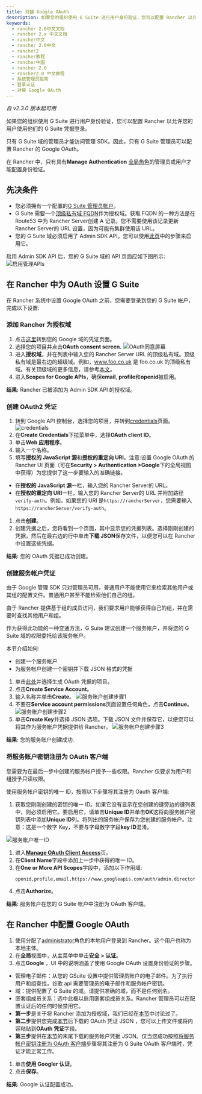 ```yaml
---
title: 对接 Google OAuth
description: 如果您的组织使用 G Suite 进行用户身份验证，您可以配置 Rancher 以允许您的用户使用他们的 G Suite 凭据登录。只有 G Suite 域的管理员才能访问管理 SDK。因此，只有 G Suite 管理员可以配置 Rancher 的 Google OAuth。在 Rancher 中，只有具有Manage Authentication全局角色的管理员或用户才能配置身份验证。
keywords:
  - rancher 2.0中文文档
  - rancher 2.x 中文文档
  - rancher中文
  - rancher 2.0中文
  - rancher2
  - rancher教程
  - rancher中国
  - rancher 2.0
  - rancher2.0 中文教程
  - 系统管理员指南
  - 登录认证
  - 对接 Google OAuth
---
```


_自 v2.3.0 版本起可用_

如果您的组织使用 G Suite 进行用户身份验证，您可以配置 Rancher 以允许您的用户使用他们的 G Suite 凭据登录。

只有 G Suite 域的管理员才能访问管理 SDK。因此，只有 G Suite 管理员可以配置 Rancher 的 Google OAuth。

在 Rancher 中，只有具有**Manage Authentication** [全局角色](/docs/admin-settings/rbac/global-permissions/_index)的管理员或用户才能配置身份验证。

## 先决条件

- 您必须拥有一个配置的[G Suite 管理员帐户](https://admin.google.com)。
- G Suite 需要一个[顶级私有域 FQDN](https://github.com/google/guava/wiki/InternetDomainNameExplained#public-suffixes-private-domains)作为授权域。获取 FQDN 的一种方法是在 Route53 中为 Rancher Server创建 A 记录。您不需要使用该记录更新 Rancher Server的 URL 设置，因为可能有集群使用该 URL。
- 您的 G Suite 域必须启用了 Admin SDK API。您可以使用[此页](https://support.google.com/a/answer/60757?hl=en)中的步骤来启用它。

启用 Admin SDK API 后，您的 G Suite 域的 API 页面应如下图所示:
![启用管理APIs](/img/rancher/Google-Enable-APIs-Screen.png)

## 在 Rancher 中为 OAuth 设置 G Suite

在 Rancher 系统中设置 Google OAuth 之前，您需要登录到您的 G Suite 帐户，完成以下设置:

### 添加 Rancher 为授权域

1. 点击[这里](https://console.developers.google.com/apis/credentials)转到您的 Google 域的凭证页面。
1. 选择您的项目并点击**OAuth consent screen.**
   ![OAuth同意屏幕](/img/rancher/Google-OAuth-consent-screen-tab.png)
1. 进入**授权域**，并在列表中输入您的 Rancher Server URL 的顶级私有域。顶级私有域是最右边的超级域。例如，www.foo.co.uk 是 foo.co.uk 的顶级私有域。有关顶级域的更多信息，请参考[本文](https://github.com/google/guava/wiki/InternetDomainNameExplained#public-suffixes-private-domains)。
1. 进入**Scopes for Google APIs**，确保**email**, **profile**和**openid**被启用。

**结果:** Rancher 已被添加为 Admin SDK API 的授权域。

### 创建 OAuth2 凭证

1. 转到 Google API 控制台，选择您的项目，并转到[credentials](https://console.developers.google.com/apis/credentials)页面。
   ![credentials](/img/rancher/Google-Credentials-tab.png)
1. 在**Create Credentials**下拉菜单中，选择**OAuth client ID**。
1. 单击**Web 应用程序**。
1. 输入一个名称。
1. 填写**授权的 JavaScript 源**和**授权的重定向 URI**。注意:设置 Google OAuth 的 Rancher UI 页面（可在**Security > Authentication >Google**下的全局视图中获得）为您提供了这一步要输入的准确链接。

- 在**授权的 JavaScript 源**一栏，输入您的 Rancher Server的 URL。
- 在**授权的重定向 URI**一栏，输入您的 Rancher Server的 URL 并附加路径`verify-auth`。例如，如果您的 URI 是`https://rancherServer`，您需要输入`https://rancherServer/verify-auth`。

1. 点击**创建**。
1. 创建凭据之后，您将看到一个页面，其中显示您的凭据列表。选择刚刚创建的凭据，然后在最右边的行中单击**下载 JSON**保存文件，以便您可以在 Rancher 中设置这些凭据。

**结果:** 您的 OAuth 凭据已成功创建。

### 创建服务帐户凭证

由于 Google 管理 SDK 只对管理员可用，普通用户不能使用它来检索其他用户或其组的配置文件。普通用户甚至不能检索他们自己的组。

由于 Rancher 提供基于组的成员访问，我们要求用户能够获得自己的组，并在需要时查找其他用户和组。

作为获得此功能的一种变通方法，G Suite 建议创建一个服务帐户，并将您的 G Suite 域的权限委托给该服务帐户。

本节介绍如何:

- 创建一个服务帐户
- 为服务帐户创建一个密钥并下载 JSON 格式的凭据

1. 单击[此处](https://console.developers.google.com/iam-admin/serviceaccounts)并选择生成 OAuth 凭据的项目。
1. 点击**Create Service Account**。
1. 输入名称并单击**Create**。
   ![服务账户创建步骤1](/img/rancher/Google-svc-acc-step1.png)
1. 不要在**Service account permissions**页面设置任何角色，点击**Continue**。
   ![服务账户创建步骤2](/img/rancher/Google-svc-acc-step2.png)
1. 单击**Create Key**并选择 JSON 选项。下载 JSON 文件并保存它，以便您可以将其作为服务帐户凭据提供给 Rancher。
   ![服务帐户创建步骤3](/img/rancher/Google-svc-acc-step3-key-creation.png)

**结果:** 您的服务账户创建成功.

### 将服务账户密钥注册为 OAuth 客户端

您需要为在最后一步中创建的服务帐户授予一些权限。Rancher 仅要求为用户和组授予只读权限。

使用服务帐户密钥的唯一 ID，按照以下步骤将其注册为 Oauth 客户端:

1. 获取您刚刚创建的密钥的唯一 ID。如果它没有显示在您创建的键旁边的键列表中，则必须启用它。要启用它，请单击**Unique ID**并单击**OK**这将向服务帐户密钥列表中添加**Unique ID**列。将列出的服务帐户保存为您创建的服务帐户。注意：这是一个数字 Key，不要与字母数字字段**key ID**混淆。

![服务帐户唯一ID](/img/rancher/Google-Select-UniqueID-column.png)

1. 进入[**Manage OAuth Client Access**](https://admin.google.com/AdminHome?chromeless=1#OGX:ManageOauthClients)页。
1. 在**Client Name**字段中添加上一步中获得的唯一 ID。
1. 在**One or More API Scopes**字段中，添加以下作用域:
   ```
   openid,profile,email,https://www.googleapis.com/auth/admin.directory.user.readonly,https://www.googleapis.com/auth/admin.directory.group.readonly
   ```
1. 点击**Authorize**。

**结果:** 服务帐户在您的 G Suite 帐户中注册为 OAuth 客户端。

## 在 Rancher 中配置 Google OAuth

1. 使用分配了[administrator](/docs/admin-settings/rbac/global-permissions/_index)角色的本地用户登录到 Rancher。这个用户也称为本地主体。
1. 在**全局**视图中，从主菜单中单击**安全 > 认证**。
1. 点击**Google** ，UI 中的说明涵盖了使用 Google OAuth 设置身份验证的步骤。

- 管理电子邮件：从您的 GSuite 设置中提供管理员账户的电子邮件。为了执行用户和组查找，谷歌 api 需要管理员的电子邮件和服务帐户密钥。
- 域：提供配置了 G Suite 的域。请提供准确的域，而不是任何别名。
- 嵌套组成员关系：选中此框以启用嵌套组成员关系。Rancher 管理员可以在配置认证后的任何时候禁用它。
- **第一步**是关于将 Rancher 添加为授权域，我们已经在[本节](#1-添加-rancher-为授权域)中讨论过了。
- **第二步**提供您完成[本节](#2-为-rancher-服务器创建-oauth2-凭证)后下载的 OAuth 凭证 JSON ，您可以上传文件或将内容粘贴到**OAuth 凭证**字段。
- **第三步**提供在[本节](#3-创建服务帐户凭证)的末尾下载的服务帐户凭据 JSON。仅当您成功按照[将服务帐户密钥注册为 OAuth 客户端](#4-将服务账户密钥注册为-oauth-客户端)步骤将其注册为 G Suite OAuth 客户端时，凭证才能正常工作。

1. 单击**使用 Googler 认证**。
1. 点击**保存**。

**结果:** Google 认证配置成功。
